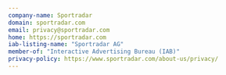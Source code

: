 ```yaml
---
company-name: Sportradar
domain: sportradar.com
email: privacy@sportradar.com
home: https://sportradar.com
iab-listing-name: "Sportradar AG"
member-of: "Interactive Advertising Bureau (IAB)"
privacy-policy: https://www.sportradar.com/about-us/privacy/
---
```





